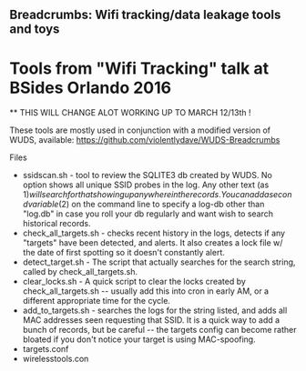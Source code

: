 ## 
## Breadcrumbs: Wifi tracking/data leakage tools and toys
#
# Tools from "Wifi Tracking" talk at BSides Orlando 2016

** THIS WILL CHANGE ALOT WORKING UP TO MARCH 12/13th !

These tools are mostly used in conjunction with a modified version of WUDS,
available: https://github.com/violentlydave/WUDS-Breadcrumbs

Files
- ssidscan.sh - tool to review the SQLITE3 db created by WUDS. No option shows all unique SSID probes in the log.  Any other text (as $1) will search for that showing up anywhere in the records.  You can add a second variable ($2) on the command line to specify a log-db other than "log.db" in case you roll your db regularly and want wish to search historical records.
- check_all_targets.sh - checks recent history in the logs, detects if any "targets" have been detected, and alerts.  It also creates a lock file w/ the date of first spotting so it doesn't constantly alert.
- detect_target.sh - The script that actually searches for the search string, called by check_all_targets.sh.
- clear_locks.sh - A quick script to clear the locks created by check_all_targets.sh -- usually add this into cron in early AM, or a different appropriate time for the cycle.
- add_to_targets.sh - searches the logs for the string listed, and adds all MAC addresses seen requesting that SSID.  It is a quick way to add a bunch of records, but be careful -- the targets config can become rather bloated if you don't notice your target is using MAC-spoofing.
- targets.conf
- wirelesstools.con
 


